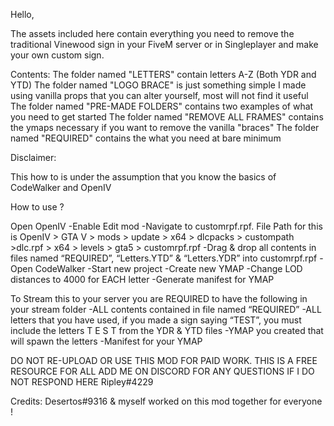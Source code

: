 Hello,

The assets included here contain everything you need to remove the traditional Vinewood sign in your FiveM server or in Singleplayer and make your own custom sign.

Contents:
The folder named "LETTERS" contain letters A-Z (Both YDR and YTD) 
The folder named "LOGO BRACE" is just something simple I made using vanilla props that you can alter yourself, most will not find it useful
The folder named "PRE-MADE FOLDERS" contains two examples of what you need to get started
The folder named "REMOVE ALL FRAMES" contains the ymaps necessary if you want to remove the vanilla "braces"
The folder named "REQUIRED" contains the what you need at bare minimum 

Disclaimer:

This how to is under the assumption that you know the basics of CodeWalker and OpenIV

How to use ?

Open OpenIV 
-Enable Edit mod -Navigate to customrpf.rpf. File Path for this is OpenIV > GTA V > mods > update > x64 > dlcpacks > custompath >dlc.rpf > x64 > levels > gta5 > customrpf.rpf 
-Drag & drop all contents in files named “REQUIRED”, “Letters.YTD” & “Letters.YDR” into customrpf.rpf 
-Open CodeWalker -Start new project -Create new YMAP -Change LOD distances to 4000 for EACH letter -Generate manifest for YMAP

To Stream this to your server you are REQUIRED to have the following in your stream folder
-ALL contents contained in file named “REQUIRED”
-ALL letters that you have used, if you made a sign saying “TEST”, you must include the letters T E S T from the YDR & YTD files
-YMAP you created that will spawn the letters 
-Manifest for your YMAP

DO NOT RE-UPLOAD OR USE THIS MOD FOR PAID WORK. THIS IS A FREE RESOURCE FOR ALL ADD ME ON DISCORD FOR ANY QUESTIONS IF I DO NOT RESPOND HERE Ripley#4229

Credits: Desertos#9316 & myself worked on this mod together for everyone !
